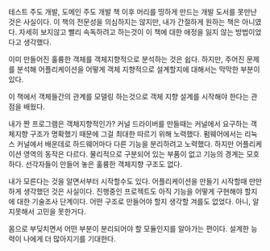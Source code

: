 테스트 주도 개발, 도메인 주도 개발 책 이후 머리를 띵하게 만드는 개발 도서를 못만난 것은 사실이다.
이 책의 전문성을 의심하지는 않지만, 내가 간절하게 원하는 책은 아니였다.
자세히 보지않고 빨리 속독하려고 하는것이 이 책에 대한 애정을 잃지 않는 방법이었다고 생각했다.

이미 만들어진 훌륭한 객체를 객체지향적으로 분석하는 것은 쉽다.
하지만, 주어진 문제를 분석해 어플리케이션을 어떻게 객체 지향적으로 설계할지에 대해서는 막막한 부분이 있다.

이 책에서 객체들간의 관계를 모델링 하는것으로 객체 지향 설계를 시작해야 한다는 관점을 배웠다.

내가 짠 프로그램은 객체지향적인가?
커널 드라이버를 만들때는 커널에서 요구하는 객체지향 구조가 명확했기 때문에 그걸 최대한 따르기 위해 노력했다.
펌웨어에서는 리눅스 커널에서 배운데로 하드웨어마다 다른 기능을 분리하려고 노력했다.
하지만 어플리케이션 영역의 동작은 다르다.
물리적으로 구분되어 있는 부품이 없고 기능의 경계는 모호하다.
선각자들이 만들어 놓은 훌륭한 객체지향 구조도 없다.

내가 모른다는 것을 알면서부터 시작할수도 있다.
어플리케이션을 만들기 시작할때 만만하게 생각했던 것은 사실이다.
진행중인 프로젝트도 아직 기능을 어떻게 구현해야 할지에 대한 기술조사 단계이다.
어떤 구조로 만들어야 할지 생각할 겨를도 없었다. 
아니, 알지못해서 고민을 못한거다.

몸으로 부딪치면서 어떤 부분이 분리되어야 할 모듈인지를 알아가는 편이다.
설계한 능력이 나에게 더 많아지기를 기대한다.
